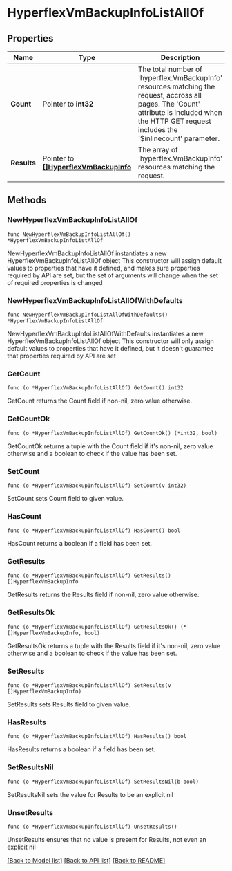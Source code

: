 # HyperflexVmBackupInfoListAllOf

## Properties

Name | Type | Description | Notes
------------ | ------------- | ------------- | -------------
**Count** | Pointer to **int32** | The total number of &#39;hyperflex.VmBackupInfo&#39; resources matching the request, accross all pages. The &#39;Count&#39; attribute is included when the HTTP GET request includes the &#39;$inlinecount&#39; parameter. | [optional] 
**Results** | Pointer to [**[]HyperflexVmBackupInfo**](hyperflex.VmBackupInfo.md) | The array of &#39;hyperflex.VmBackupInfo&#39; resources matching the request. | [optional] 

## Methods

### NewHyperflexVmBackupInfoListAllOf

`func NewHyperflexVmBackupInfoListAllOf() *HyperflexVmBackupInfoListAllOf`

NewHyperflexVmBackupInfoListAllOf instantiates a new HyperflexVmBackupInfoListAllOf object
This constructor will assign default values to properties that have it defined,
and makes sure properties required by API are set, but the set of arguments
will change when the set of required properties is changed

### NewHyperflexVmBackupInfoListAllOfWithDefaults

`func NewHyperflexVmBackupInfoListAllOfWithDefaults() *HyperflexVmBackupInfoListAllOf`

NewHyperflexVmBackupInfoListAllOfWithDefaults instantiates a new HyperflexVmBackupInfoListAllOf object
This constructor will only assign default values to properties that have it defined,
but it doesn't guarantee that properties required by API are set

### GetCount

`func (o *HyperflexVmBackupInfoListAllOf) GetCount() int32`

GetCount returns the Count field if non-nil, zero value otherwise.

### GetCountOk

`func (o *HyperflexVmBackupInfoListAllOf) GetCountOk() (*int32, bool)`

GetCountOk returns a tuple with the Count field if it's non-nil, zero value otherwise
and a boolean to check if the value has been set.

### SetCount

`func (o *HyperflexVmBackupInfoListAllOf) SetCount(v int32)`

SetCount sets Count field to given value.

### HasCount

`func (o *HyperflexVmBackupInfoListAllOf) HasCount() bool`

HasCount returns a boolean if a field has been set.

### GetResults

`func (o *HyperflexVmBackupInfoListAllOf) GetResults() []HyperflexVmBackupInfo`

GetResults returns the Results field if non-nil, zero value otherwise.

### GetResultsOk

`func (o *HyperflexVmBackupInfoListAllOf) GetResultsOk() (*[]HyperflexVmBackupInfo, bool)`

GetResultsOk returns a tuple with the Results field if it's non-nil, zero value otherwise
and a boolean to check if the value has been set.

### SetResults

`func (o *HyperflexVmBackupInfoListAllOf) SetResults(v []HyperflexVmBackupInfo)`

SetResults sets Results field to given value.

### HasResults

`func (o *HyperflexVmBackupInfoListAllOf) HasResults() bool`

HasResults returns a boolean if a field has been set.

### SetResultsNil

`func (o *HyperflexVmBackupInfoListAllOf) SetResultsNil(b bool)`

 SetResultsNil sets the value for Results to be an explicit nil

### UnsetResults
`func (o *HyperflexVmBackupInfoListAllOf) UnsetResults()`

UnsetResults ensures that no value is present for Results, not even an explicit nil

[[Back to Model list]](../README.md#documentation-for-models) [[Back to API list]](../README.md#documentation-for-api-endpoints) [[Back to README]](../README.md)


